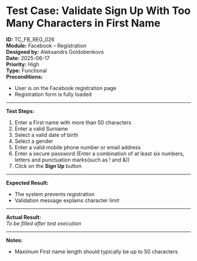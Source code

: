 # Test Case: Validate Sign Up With Too Many Characters in First Name

**ID:** TC_FB_REG_026  
**Module:** Facebook – Registration  
**Designed by:** Aleksandrs Goldobenkovs  
**Date:** 2025-06-17  
**Priority:** High  
**Type:** Functional  
**Preconditions:**  
- User is on the Facebook registration page  
- Registration form is fully loaded

---

**Test Steps:**

1. Enter a First name with more than 50 characters
2. Enter a valid Surname
3. Select a valid date of birth
4. Select a gender  
5. Enter a valid mobile phone number or email address
6. Enter a secure password (Enter a combination of at least six numbers, letters and punctuation marks(such as ! and &))  
7. Click on the **Sign Up** button

---

**Expected Result:**  
- The system prevents registration
- Validation message explains character limit

---

**Actual Result:**  
_To be filled after test execution_

---

**Notes:**    
- Maximum First name length should typically be up to 50 characters
